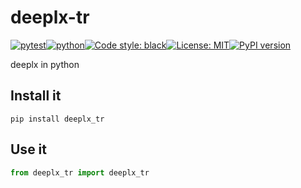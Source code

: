# deeplx-tr
[![pytest](https://github.com/ffreemt/deeplx-tr/actions/workflows/routine-tests.yml/badge.svg)](https://github.com/ffreemt/deeplx-tr/actions)[![python](https://img.shields.io/static/v1?label=python+&message=3.8%2B&color=blue)](https://www.python.org/downloads/)[![Code style: black](https://img.shields.io/badge/code%20style-black-000000.svg)](https://github.com/psf/black)[![License: MIT](https://img.shields.io/badge/License-MIT-yellow.svg)](https://opensource.org/licenses/MIT)[![PyPI version](https://badge.fury.io/py/deeplx_tr.svg)](https://badge.fury.io/py/deeplx_tr)

deeplx in python

## Install it

```shell
pip install deeplx_tr

```

## Use it
```python
from deeplx_tr import deeplx_tr
```
